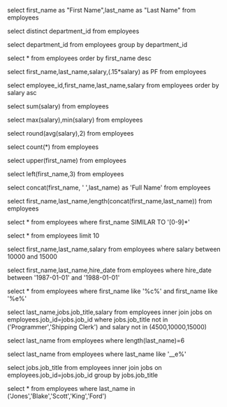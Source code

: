 <!-- Basic Select Statement
Write a query to display the names (first_name, last_name) using an alias name “First Name”, “Last Name” from the employee table. -->

select first_name as "First Name",last_name as "Last Name" from employees

<!-- Write a query to get unique departments ID from the employee table (ie. without duplicates). -->

select distinct department_id from employees

select department_id from employees
group by department_id

<!-- Write a query to get the details of all employees from the employee table, do so in descending order by first name. -->

select * from employees order by first_name desc

<!-- Write a query to get the names (first_name, last_name), salary and 15% of salary as PF (ie. alias) for all the employees. -->
select first_name,last_name,salary,(.15*salary) as PF from employees

<!-- Write a query to get the employee IDs, names (first_name, last_name) and salary in ascending order according to their salary. -->

select employee_id,first_name,last_name,salary from employees
order by salary asc

<!-- Write a query to get the total sum of all salaries paid to the employees. -->
select sum(salary) from employees

<!-- Write a query to get the maximum and minimum salaries paid to the employees. -->
select max(salary),min(salary) from employees

<!-- Write a query to get the average salary paid to the employees. -->
select round(avg(salary),2) from employees

<!-- Write a query to get the number of employees working in the company. -->
select count(*) from employees

<!-- Write a query to get all the first names from the employees table in upper case. -->
select upper(first_name) from employees

<!-- Write a query to get the first three characters of each first name of all the employees in the employees table. -->
select left(first_name,3) from employees


<!-- Write a query to get the full names of all the employees in the employees table. You have to include the first name and last name. -->
select concat(first_name, ' ',last_name) as 'Full Name' from employees

<!-- Write a query to get the first name, last name and the length of the full name of all the employees from the employees table. -->
select first_name,last_name,length(concat(first_name,last_name)) from employees

<!-- Write a query to check whether the first_name column of the employees table contains any numbers. -->
select * from employees where first_name SIMILAR TO '[0-9]*'

<!-- Write a query to select the first ten records from a table. -->
select * from employees limit 10

<!-- Restricting And Sorting
Write a query to display the first_name, last_name and salary of all employees whose salary is between $10,000 and $15,000. -->
select first_name,last_name,salary from employees
where salary between 10000 and 15000

<!-- Write a query to display the first_name, last_name and hire date of all employees who were hired in 1987. -->
select first_name,last_name,hire_date from employees
where hire_date between '1987-01-01' and '1988-01-01'

<!-- Write a query to get the all employees whose first_name has both the letters ‘c’ and ‘e’. -->
select * from employees
where first_name like '%c%' and first_name like '%e%'

<!-- Write a query to display the last_name, job, and salary of all the employees who don’t work as Programmers or Shipping Clerks, and who don’t receive a salary equal to $4,500, $10,000, or $15,000. -->
select last_name,jobs.job_title,salary from employees
inner join jobs on employees.job_id=jobs.job_id
where jobs.job_title not in ('Programmer','Shipping Clerk') and salary not in (4500,10000,15000)  


<!-- Write a query to display the last names of all employees whose last name contains exactly six characters. -->
select last_name  from employees
where length(last_name)=6

<!-- Write a query to display the last name of all employees who have the letter ‘e’ as the third character in the name. -->
select last_name from employees
where last_name like '__e%'

<!-- Write a query to display the jobs/designations available in the employees table. -->
select jobs.job_title from employees
inner join jobs on employees.job_id=jobs.job_id
group by jobs.job_title


<!-- Write a query to select all information of employees whose last name is either ‘JONES’ or ‘BLAKE’ or ‘SCOTT’ or ‘KING’ or ‘FORD’. -->
select * from employees
where last_name in ('Jones','Blake','Scott','King','Ford')